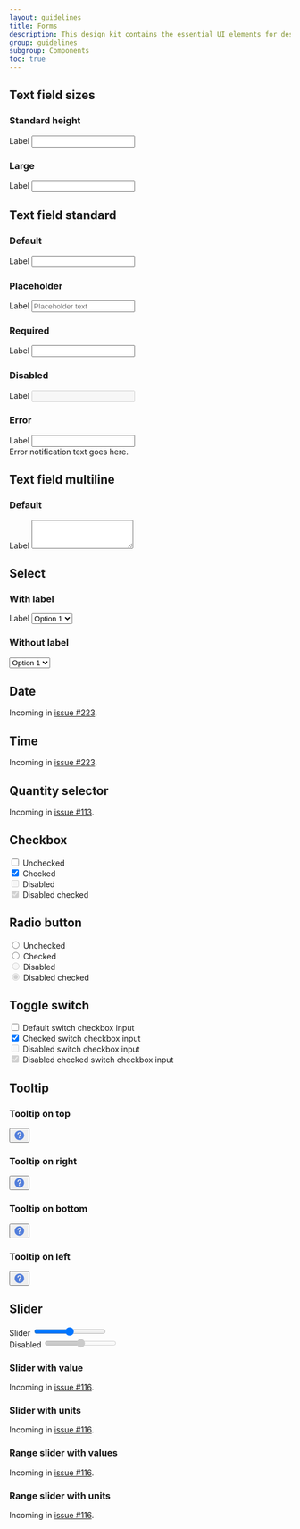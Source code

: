 ```yaml
---
layout: guidelines
title: Forms
description: This design kit contains the essential UI elements for designing, prototyping and building Orange products and services on the web.
group: guidelines
subgroup: Components
toc: true
---
```


## Text field sizes

<div class="row gy-3">
  <div class="col-12 col-sm-4 col-lg-2">
    <h3 class="h6">Standard height</h3>
  </div>
  <div class="col-12 col-sm-8 col-lg-10">
    <div>
      <label for="form-control" class="form-label">Label</label>
      <input class="form-control" type="text" id="form-control">
    </div>
  </div>
  <div class="col-12 col-sm-4 col-lg-2">
    <h3 class="h6">Large</h3>
  </div>
  <div class="col-12 col-sm-8 col-lg-10">
    <div>
      <label for="form-control-lg" class="form-label">Label</label>
      <input class="form-control form-control-lg" type="text" id="form-control-lg">
    </div>
  </div>
</div>

## Text field standard

<div class="row gy-3">
  <div class="col-12 col-sm-4 col-lg-2">
    <h3 class="h6">Default</h3>
  </div>
  <div class="col-12 col-sm-8 col-lg-10">
    <div>
      <label for="form-control-3" class="form-label">Label</label>
      <input class="form-control" type="text" id="form-control-3">
    </div>
  </div>
  <div class="col-12 col-sm-4 col-lg-2">
    <h3 class="h6">Placeholder</h3>
  </div>
  <div class="col-12 col-sm-8 col-lg-10">
    <div>
      <label for="form-control-4" class="form-label">Label</label>
      <input class="form-control" type="text" id="form-control-4" placeholder="Placeholder text">
    </div>
  </div>
  <div class="col-12 col-sm-4 col-lg-2">
    <h3 class="h6">Required</h3>
  </div>
  <div class="col-12 col-sm-8 col-lg-10">
    <div>
      <label for="form-control-5" class="form-label is-required">Label</label>
      <input class="form-control" type="text" id="form-control-5" required>
    </div>
  </div>
  <div class="col-12 col-sm-4 col-lg-2">
    <h3 class="h6">Disabled</h3>
  </div>
  <div class="col-12 col-sm-8 col-lg-10">
    <div>
      <label for="form-control-6" class="form-label is-disabled">Label</label>
      <input class="form-control" type="text" id="form-control-6" disabled>
    </div>
  </div>
  <div class="col-12 col-sm-4 col-lg-2">
    <h3 class="h6">Error</h3>
  </div>
  <div class="col-12 col-sm-8 col-lg-10">
    <div>
      <label for="form-control-7" class="form-label is-required">Label</label>
      <input class="form-control is-invalid" type="text" id="form-control-7" required>
      <div class="invalid-feedback">Error notification text goes here.</div>
    </div>
  </div>
</div>

## Text field multiline

<div class="row gy-3">
  <div class="col-12 col-sm-4 col-lg-2">
    <h3 class="h6">Default</h3>
  </div>
  <div class="col-12 col-sm-8 col-lg-10">
    <div>
      <label class="form-label" for="textarea">Label</label>
      <textarea class="form-control" id="textarea" rows="3"></textarea>
    </div>
  </div>
</div>

## Select

<div class="row gy-3">
  <div class="col-12 col-sm-4 col-lg-2">
    <h3 class="h6">With label</h3>
  </div>
  <div class="col-4">
    <div>
      <label class="form-label" for="form-select">Label</label>
      <select class="form-select" id="form-select">
        <option selected>Option 1</option>
        <option value="1">Option 2</option>
        <option value="2">Option 3</option>
        <option value="3">Option 4</option>
      </select>
    </div>
  </div>
  <div class="w-100"></div>
  <div class="col-12 col-sm-4 col-lg-2">
    <h3 class="h6">Without label</h3>
  </div>
  <div class="col-4">
    <div>
     <select class="form-select" aria-label="Default select example">
        <option selected>Option 1</option>
        <option value="1">Option 2</option>
        <option value="2">Option 3</option>
        <option value="3">Option 4</option>
      </select>
    </div>
  </div>
</div>

## Date

Incoming in [issue #223](https://github.com/Orange-OpenSource/Orange-Boosted-Bootstrap/issues/223).

## Time

Incoming in [issue #223](https://github.com/Orange-OpenSource/Orange-Boosted-Bootstrap/issues/223).

## Quantity selector

Incoming in [issue #113](https://github.com/Orange-OpenSource/Orange-Boosted-Bootstrap/issues/113).


## Checkbox

<div class="form-check mb-2">
  <input class="form-check-input" type="checkbox" value="1" id="form-checkbox">
  <label class="form-check-label" for="form-checkbox">Unchecked</label>
</div>
<div class="form-check mb-2">
  <input class="form-check-input" type="checkbox" value="2" id="form-checkbox-2" checked>
  <label class="form-check-label" for="form-checkbox-2">Checked</label>
</div>
<div class="form-check mb-2">
  <input class="form-check-input" type="checkbox" value="3" id="form-checkbox-3" disabled>
  <label class="form-check-label" for="form-checkbox-3">Disabled</label>
</div>
<div class="form-check">
  <input class="form-check-input" type="checkbox" value="4" id="form-checkbox-4" disabled checked>
  <label class="form-check-label" for="form-checkbox-4">Disabled checked</label>
</div>

## Radio button

<div class="form-check mb-2">
  <input class="form-check-input" type="radio" name="demo" value="1" id="form-radio">
  <label class="form-check-label" for="form-radio">Unchecked</label>
</div>
<div class="form-check mb-2">
  <input class="form-check-input" type="radio" name="demo" value="2" id="form-radio-2" checked>
  <label class="form-check-label" for="form-radio-2">Checked</label>
</div>
<div class="form-check mb-2">
  <input class="form-check-input" type="radio" name="demo" value="3" id="form-radio-3" disabled>
  <label class="form-check-label" for="form-radio-3">Disabled</label>
</div>
<div class="form-check">
  <input class="form-check-input" type="radio" name="demo" value="4" id="form-radio-4" disabled checked>
  <label class="form-check-label" for="form-radio-4">Disabled checked</label>
</div>


## Toggle switch

<div class="form-check form-switch mb-3">
  <input class="form-check-input" type="checkbox" id="form-switch">
  <label class="form-check-label" for="form-switch">Default switch checkbox input</label>
</div>
<div class="form-check form-switch mb-3">
  <input class="form-check-input" type="checkbox" id="form-switch-2" checked>
  <label class="form-check-label" for="form-switch-2">Checked switch checkbox input</label>
</div>
<div class="form-check form-switch mb-3">
  <input class="form-check-input" type="checkbox" id="form-switch-3" disabled>
  <label class="form-check-label" for="form-switch-3">Disabled switch checkbox input</label>
</div>
<div class="form-check form-switch">
  <input class="form-check-input" type="checkbox" id="form-switch-4" checked disabled>
  <label class="form-check-label" for="form-switch-4">Disabled checked switch checkbox input</label>
</div>

## Tooltip

<div class="row row-cols-12 row-cols-md-2 row-cols-lg-4 gy-3 pt-3 tooltip-demo">
  <div class="col mt-0">
    <h3 class="h6 d-inline-block align-middle m-0">Tooltip on top</h3>
    <button type="button" class="btn btn-link p-0" data-toggle="tooltip" data-placement="top" title="Lorem ipsum dolor sit amet, consectetur adipiscing elit, sed do eiusmod tempor.">
      <svg xmlns="http://www.w3.org/2000/svg" width="20" height="20" viewBox="0 0 20 20"  role="img" aria-label="Tooltip on top" focusable="false">
          <path fill="#527EDB" fill-rule="evenodd" d="M10 1.5c-4.694 0-8.5 3.806-8.5 8.5s3.806 8.5 8.5 8.5 8.5-3.806 8.5-8.5-3.806-8.5-8.5-8.5zm.616 13.613c-.202.185-.467.287-.741.285-.28.004-.55-.097-.76-.282-.216-.187-.324-.45-.324-.787 0-.3.105-.552.314-.756.209-.204.465-.306.77-.306.3 0 .551.102.755.306.205.204.307.456.307.756 0 .332-.107.594-.321.784zm2.662-6.601c-.153.29-.35.556-.584.787-.226.221-.63.593-1.216 1.116-.136.122-.266.252-.388.389-.084.093-.157.196-.217.306-.046.089-.083.182-.11.278-.027.093-.066.256-.119.488-.09.495-.372.742-.848.742-.247 0-.455-.081-.624-.243-.168-.161-.253-.401-.253-.72 0-.399.062-.745.186-1.037.117-.283.284-.544.492-.77.204-.22.48-.483.827-.788.304-.266.523-.466.659-.602.134-.134.25-.286.342-.453.093-.165.14-.352.14-.541 0-.38-.142-.701-.425-.963-.283-.261-.648-.392-1.094-.392-.523 0-.908.132-1.155.396s-.456.652-.627 1.165c-.162.537-.469.806-.92.806-.266 0-.49-.094-.674-.282-.183-.187-.274-.39-.274-.609 0-.451.145-.909.435-1.372.29-.464.713-.847 1.269-1.151.556-.305 1.204-.457 1.946-.457.689 0 1.297.127 1.825.382.527.254.934.6 1.222 1.037.288.437.431.912.431 1.426 0 .404-.082.758-.246 1.062z"/>
      </svg>
    </button>
  </div>
  <div class="col mt-0">
    <h3 class="h6 d-inline-block align-middle m-0">Tooltip on right</h3>
    <button type="button" class="btn btn-link p-0" data-toggle="tooltip" data-placement="right" title="Lorem ipsum dolor sit amet, consectetur adipiscing elit, sed do eiusmod tempor.">
      <svg xmlns="http://www.w3.org/2000/svg" width="20" height="20" viewBox="0 0 20 20"  role="img" aria-label="Tooltip on right" focusable="false">
        <path fill="#527EDB" fill-rule="evenodd" d="M10 1.5c-4.694 0-8.5 3.806-8.5 8.5s3.806 8.5 8.5 8.5 8.5-3.806 8.5-8.5-3.806-8.5-8.5-8.5zm.616 13.613c-.202.185-.467.287-.741.285-.28.004-.55-.097-.76-.282-.216-.187-.324-.45-.324-.787 0-.3.105-.552.314-.756.209-.204.465-.306.77-.306.3 0 .551.102.755.306.205.204.307.456.307.756 0 .332-.107.594-.321.784zm2.662-6.601c-.153.29-.35.556-.584.787-.226.221-.63.593-1.216 1.116-.136.122-.266.252-.388.389-.084.093-.157.196-.217.306-.046.089-.083.182-.11.278-.027.093-.066.256-.119.488-.09.495-.372.742-.848.742-.247 0-.455-.081-.624-.243-.168-.161-.253-.401-.253-.72 0-.399.062-.745.186-1.037.117-.283.284-.544.492-.77.204-.22.48-.483.827-.788.304-.266.523-.466.659-.602.134-.134.25-.286.342-.453.093-.165.14-.352.14-.541 0-.38-.142-.701-.425-.963-.283-.261-.648-.392-1.094-.392-.523 0-.908.132-1.155.396s-.456.652-.627 1.165c-.162.537-.469.806-.92.806-.266 0-.49-.094-.674-.282-.183-.187-.274-.39-.274-.609 0-.451.145-.909.435-1.372.29-.464.713-.847 1.269-1.151.556-.305 1.204-.457 1.946-.457.689 0 1.297.127 1.825.382.527.254.934.6 1.222 1.037.288.437.431.912.431 1.426 0 .404-.082.758-.246 1.062z"/>
      </svg>
    </button>
  </div>
  <div class="col mt-0">
    <h3 class="h6 d-inline-block align-middle m-0">Tooltip on bottom</h3>
    <button type="button" class="btn btn-link p-0" data-toggle="tooltip" data-placement="bottom" title="Lorem ipsum dolor sit amet, consectetur adipiscing elit, sed do eiusmod tempor.">
      <svg xmlns="http://www.w3.org/2000/svg" width="20" height="20" viewBox="0 0 20 20"  role="img" aria-label="Tooltip on bottom" focusable="false">
        <path fill="#527EDB" fill-rule="evenodd" d="M10 1.5c-4.694 0-8.5 3.806-8.5 8.5s3.806 8.5 8.5 8.5 8.5-3.806 8.5-8.5-3.806-8.5-8.5-8.5zm.616 13.613c-.202.185-.467.287-.741.285-.28.004-.55-.097-.76-.282-.216-.187-.324-.45-.324-.787 0-.3.105-.552.314-.756.209-.204.465-.306.77-.306.3 0 .551.102.755.306.205.204.307.456.307.756 0 .332-.107.594-.321.784zm2.662-6.601c-.153.29-.35.556-.584.787-.226.221-.63.593-1.216 1.116-.136.122-.266.252-.388.389-.084.093-.157.196-.217.306-.046.089-.083.182-.11.278-.027.093-.066.256-.119.488-.09.495-.372.742-.848.742-.247 0-.455-.081-.624-.243-.168-.161-.253-.401-.253-.72 0-.399.062-.745.186-1.037.117-.283.284-.544.492-.77.204-.22.48-.483.827-.788.304-.266.523-.466.659-.602.134-.134.25-.286.342-.453.093-.165.14-.352.14-.541 0-.38-.142-.701-.425-.963-.283-.261-.648-.392-1.094-.392-.523 0-.908.132-1.155.396s-.456.652-.627 1.165c-.162.537-.469.806-.92.806-.266 0-.49-.094-.674-.282-.183-.187-.274-.39-.274-.609 0-.451.145-.909.435-1.372.29-.464.713-.847 1.269-1.151.556-.305 1.204-.457 1.946-.457.689 0 1.297.127 1.825.382.527.254.934.6 1.222 1.037.288.437.431.912.431 1.426 0 .404-.082.758-.246 1.062z"/>
      </svg>
    </button>
  </div>
  <div class="col mt-0">
    <h3 class="h6 d-inline-block align-middle m-0">Tooltip on left</h3>
    <button type="button" class="btn btn-link p-0" data-toggle="tooltip" data-placement="left" title="Lorem ipsum dolor sit amet, consectetur adipiscing elit, sed do eiusmod tempor.">
      <svg xmlns="http://www.w3.org/2000/svg" width="20" height="20" viewBox="0 0 20 20"  role="img" aria-label="Tooltip on left" focusable="false">
          <path fill="#527EDB" fill-rule="evenodd" d="M10 1.5c-4.694 0-8.5 3.806-8.5 8.5s3.806 8.5 8.5 8.5 8.5-3.806 8.5-8.5-3.806-8.5-8.5-8.5zm.616 13.613c-.202.185-.467.287-.741.285-.28.004-.55-.097-.76-.282-.216-.187-.324-.45-.324-.787 0-.3.105-.552.314-.756.209-.204.465-.306.77-.306.3 0 .551.102.755.306.205.204.307.456.307.756 0 .332-.107.594-.321.784zm2.662-6.601c-.153.29-.35.556-.584.787-.226.221-.63.593-1.216 1.116-.136.122-.266.252-.388.389-.084.093-.157.196-.217.306-.046.089-.083.182-.11.278-.027.093-.066.256-.119.488-.09.495-.372.742-.848.742-.247 0-.455-.081-.624-.243-.168-.161-.253-.401-.253-.72 0-.399.062-.745.186-1.037.117-.283.284-.544.492-.77.204-.22.48-.483.827-.788.304-.266.523-.466.659-.602.134-.134.25-.286.342-.453.093-.165.14-.352.14-.541 0-.38-.142-.701-.425-.963-.283-.261-.648-.392-1.094-.392-.523 0-.908.132-1.155.396s-.456.652-.627 1.165c-.162.537-.469.806-.92.806-.266 0-.49-.094-.674-.282-.183-.187-.274-.39-.274-.609 0-.451.145-.909.435-1.372.29-.464.713-.847 1.269-1.151.556-.305 1.204-.457 1.946-.457.689 0 1.297.127 1.825.382.527.254.934.6 1.222 1.037.288.437.431.912.431 1.426 0 .404-.082.758-.246 1.062z"/>
      </svg>
    </button>
  </div>
</div>

## Slider

<div class="mb-3">
  <label for="form-slider" class="form-label">Slider</label>
  <input type="range" class="form-range" min="0" max="5" step="0.5" id="form-slider">
</div>
<div>
  <label for="form-slider-2" class="form-label is-disabled">Disabled</label>
  <input type="range" class="form-range" min="0" max="5" step="0.5" id="form-slider-2" disabled>
</div>

<h3 class="h6">Slider with value</h3>

Incoming in [issue #116](https://github.com/Orange-OpenSource/Orange-Boosted-Bootstrap/issues/116).

<h3 class="h6">Slider with units</h3>

Incoming in [issue #116](https://github.com/Orange-OpenSource/Orange-Boosted-Bootstrap/issues/116).

<h3 class="h6">Range slider with values</h3>

Incoming in [issue #116](https://github.com/Orange-OpenSource/Orange-Boosted-Bootstrap/issues/116).

<h3 class="h6">Range slider with units</h3>

Incoming in [issue #116](https://github.com/Orange-OpenSource/Orange-Boosted-Bootstrap/issues/116).

